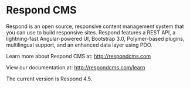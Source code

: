 Respond CMS
===========

Respond is an open source, responsive content management system that you can use to build responsive sites. Respond features a REST API, a lightning-fast Angular-powered UI, Bootstrap 3.0, Polymer-based plugins, multilingual support, and an enhanced data layer using PDO. 

Learn more about Respond CMS at: http://respondcms.com

View our documentation at: http://respondcms.com/learn

The current version is Respond 4.5.